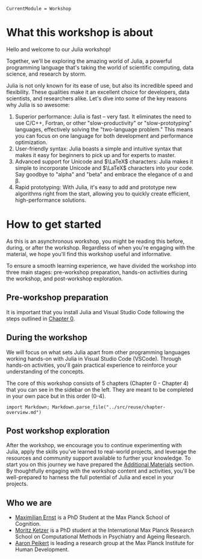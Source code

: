 ```@meta
CurrentModule = Workshop
```

# What this workshop is about

Hello and welcome to our Julia workshop!

Together, we'll be exploring the amazing world of Julia, a powerful programming language that's taking the world of scientific computing, data science, and research by storm.

Julia is not only known for its ease of use, but also its incredible speed and flexibility. These qualities make it an excellent choice for developers, data scientists, and researchers alike. Let's dive into some of the key reasons why Julia is so awesome:

1. Superior performance: Julia is fast – very fast. It eliminates the need to use C/C++, Fortran, or other "slow-productivity" or "slow-prototyping" languages, effectively solving the "two-language problem." This means you can focus on one language for both development and performance optimization.
2. User-friendly syntax: Julia boasts a simple and intuitive syntax that makes it easy for beginners to pick up and for experts to master.
3. Advanced support for Unicode and $\LaTeX$ characters: Julia makes it simple to incorporate Unicode and $\LaTeX$ characters into your code. Say goodbye to "alpha" and "beta" and embrace the elegance of α and β.
4. Rapid prototyping: With Julia, it's easy to add and prototype new algorithms right from the start, allowing you to quickly create efficient, high-performance solutions.

# How to get started

As this is an asynchronous workshop, you might be reading this before, during, or after the workshop. Regardless of when you're engaging with the material, we hope you'll find this workshop useful and informative.

To ensure a smooth learning experience, we have divided the workshop into three main stages: pre-workshop preparation, hands-on activities during the workshop, and post-workshop exploration.

## Pre-workshop preparation

It is important that you install Julia and Visual Studio Code following the steps outlined in [Chapter 0](https://formal-methods-mpi.github.io/Workshop.jl/stable/0_preparation/preparation/).

## During the workshop

We will focus on what sets Julia apart from other programming languages working hands-on with Julia in Visual Studio Code (VSCode).
Through hands-on activities, you'll gain practical experience to reinforce your understanding of the concepts.

The core of this workshop consists of 5 chapters (Chapter 0 - Chapter 4) that you can see in the sidebar on the left.
They are meant to be completed in your own pace but in this order (0-4).

```@eval
import Markdown; Markdown.parse_file("../src/reuse/chapter-overview.md")
```

## Post workshop exploration

After the workshop, we encourage you to continue experimenting with Julia, apply the skills you've learned to real-world projects, and leverage the resources and community support available to further your knowledge.
To start you on this journey we have prepared the [Additional Materials](@ref) section.
By thoughtfully engaging with the workshop content and activities, you'll be well-prepared to harness the full potential of Julia and excel in your projects.

## Who we are
- [Maximilian Ernst](https://github.com/Maximilian-Stefan-Ernst) is a PhD Student at the Max Planck School of Cognition.
- [Moritz Ketzer](https://www.mps-ucl-centre.mpg.de/people/126423) is a PhD student at the International Max Planck Research School on Computational Methods in Psychiatry and Ageing Research.
- [Aaron Peikert](https://www.mpib-berlin.mpg.de/person/103737/2549) is leading a research group at the Max Planck Institute for Human Development.